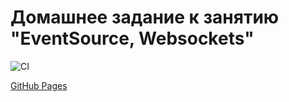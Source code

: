 # Домашнее задание к занятию "EventSource, Websockets"

![CI](https://github.com/SukhovAlex96/ahj-1/actions/workflows/web.yml/badge.svg)

[GitHub Pages](https://sukhovalex96.github.io/ahj-7/)